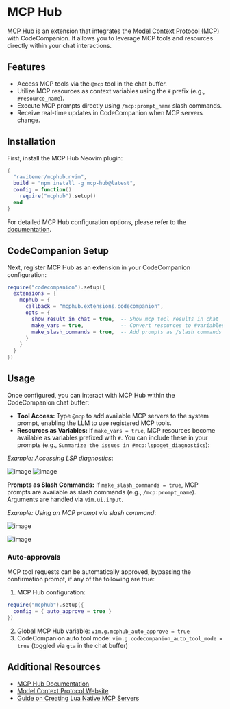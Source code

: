 # MCP Hub

[MCP Hub](https://github.com/ravitemer/mcphub.nvim) is an extension that integrates the [Model Context Protocol (MCP)](https://modelcontextprotocol.io/) with CodeCompanion. It allows you to leverage MCP tools and resources directly within your chat interactions.

## Features

- Access MCP tools via the `@mcp` tool in the chat buffer.
- Utilize MCP resources as context variables using the `#` prefix (e.g., `#resource_name`).
- Execute MCP prompts directly using `/mcp:prompt_name` slash commands.
- Receive real-time updates in CodeCompanion when MCP servers change.

## Installation

First, install the MCP Hub Neovim plugin:

```lua
{
  "ravitemer/mcphub.nvim",
  build = "npm install -g mcp-hub@latest",
  config = function()
    require("mcphub").setup()
  end
}
```

For detailed MCP Hub configuration options, please refer to the [documentation](https://github.com/ravitemer/mcphub.nvim#installation).

## CodeCompanion Setup

Next, register MCP Hub as an extension in your CodeCompanion configuration:

```lua
require("codecompanion").setup({
  extensions = {
    mcphub = {
      callback = "mcphub.extensions.codecompanion",
      opts = {
        show_result_in_chat = true,  -- Show mcp tool results in chat
        make_vars = true,            -- Convert resources to #variables
        make_slash_commands = true,  -- Add prompts as /slash commands
      }
    }
  }
})
```

## Usage

Once configured, you can interact with MCP Hub within the CodeCompanion chat buffer:

-   **Tool Access:** Type `@mcp` to add available MCP servers to the system prompt, enabling the LLM to use registered MCP tools.
-   **Resources as Variables:** If `make_vars = true`, MCP resources become available as variables prefixed with `#`. You can include these in your prompts (e.g., `Summarize the issues in #mcp:lsp:get_diagnostics`):

*Example: Accessing LSP diagnostics*:

![image](https://github.com/user-attachments/assets/fb04393c-a9da-4704-884b-2810ff69f59a)
![image](https://github.com/user-attachments/assets/8aeaa5f6-f48a-46fd-b761-4f4e34aeb262)

**Prompts as Slash Commands:** If `make_slash_commands = true`, MCP prompts are available as slash commands (e.g., `/mcp:prompt_name`). Arguments are handled via `vim.ui.input`.

*Example: Using an MCP prompt via slash command*:

![image](https://github.com/user-attachments/assets/678a06a5-ada9-4bb5-8f49-6e58549c8f32)

![image](https://github.com/user-attachments/assets/f1fa305a-5d48-4119-b3e6-e13a9176da07)

### Auto-approvals

MCP tool requests can be automatically approved, bypassing the confirmation prompt, if any of the following are true:
1. MCP Hub configuration:
```lua
require("mcphub").setup({
  config = { auto_approve = true }
})
```
2. Global MCP Hub variable: `vim.g.mcphub_auto_approve = true`
3. CodeCompanion auto tool mode: `vim.g.codecompanion_auto_tool_mode = true` (toggled via `gta` in the chat buffer)

## Additional Resources

- [MCP Hub Documentation](https://github.com/ravitemer/mcphub.nvim)
- [Model Context Protocol Website](https://modelcontextprotocol.io/)
- [Guide on Creating Lua Native MCP Servers](https://github.com/ravitemer/mcphub.nvim/wiki/Native-Servers)
